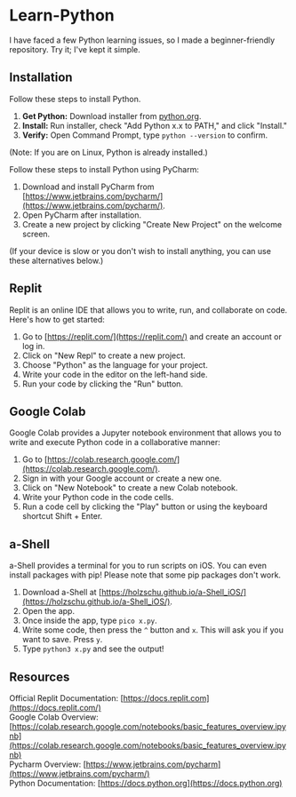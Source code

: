 # Learn-Python
I have faced a few Python learning issues, so I made a beginner-friendly repository. Try it; I've kept it simple.

## Installation
Follow these steps to install Python.
1. **Get Python:** Download installer from [python.org](https://www.python.org/downloads/windows/).
2. **Install:** Run installer, check "Add Python x.x to PATH," and click "Install."
3. **Verify:** Open Command Prompt, type `python --version` to confirm.

(Note: If you are on Linux, Python is already installed.)


Follow these steps to install Python using PyCharm:

1. Download and install PyCharm from [https://www.jetbrains.com/pycharm/](https://www.jetbrains.com/pycharm/).
2. Open PyCharm after installation.
3. Create a new project by clicking "Create New Project" on the welcome screen.

(If your device is slow or you don't wish to install anything, you can use these alternatives below.)

## Replit

Replit is an online IDE that allows you to write, run, and collaborate on code. Here's how to get started:

1. Go to [https://replit.com/](https://replit.com/) and create an account or log in.
2. Click on "New Repl" to create a new project.
3. Choose "Python" as the language for your project.
4. Write your code in the editor on the left-hand side.
5. Run your code by clicking the "Run" button.

## Google Colab

Google Colab provides a Jupyter notebook environment that allows you to write and execute Python code in a collaborative manner:

1. Go to [https://colab.research.google.com/](https://colab.research.google.com/).
2. Sign in with your Google account or create a new one.
3. Click on "New Notebook" to create a new Colab notebook.
4. Write your Python code in the code cells.
5. Run a code cell by clicking the "Play" button or using the keyboard shortcut Shift + Enter.

## a-Shell

a-Shell provides a terminal for you to run scripts on iOS. You can even install packages with pip! Please note that some pip packages don't work.

1. Download a-Shell at [https://holzschu.github.io/a-Shell_iOS/](https://holzschu.github.io/a-Shell_iOS/).
2. Open the app.
3. Once inside the app, type `pico x.py`.
4. Write some code, then press the `^` button and `x`. This will ask you if you want to save. Press `y`.
5. Type `python3 x.py` and see the output!

## Resources

Official Replit Documentation: [https://docs.replit.com](https://docs.replit.com/) <br>
Google Colab Overview: [https://colab.research.google.com/notebooks/basic_features_overview.ipynb](https://colab.research.google.com/notebooks/basic_features_overview.ipynb) <br>
Pycharm Overview: [https://www.jetbrains.com/pycharm](https://www.jetbrains.com/pycharm/) <br>
Python Documentation: [https://docs.python.org](https://docs.python.org)


